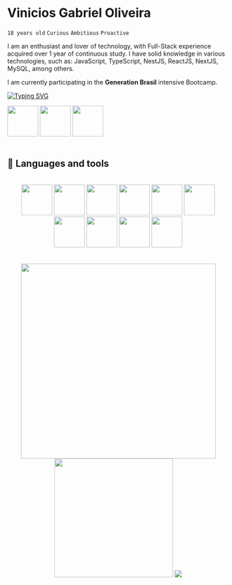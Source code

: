 

<h1>Vinicios Gabriel Oliveira</h1>
  
  <code>18 years old</code>
  <code>Curious</code>
  <code>Ambitious</code>
  <code>Proactive</code>
  
  
<p>
 I am an enthusiast and lover of technology, with Full-Stack experience acquired over 1 year of continuous study.
 I have solid knowledge in various technologies, such as: JavaScript, TypeScript, NestJS, ReactJS, NextJS, MySQL, among others.

  I am currently participating in the <b>Generation Brasil</b> intensive Bootcamp.

</p>

  [![Typing SVG](https://readme-typing-svg.demolab.com?font=Fira-code-bold&pause=1000&color=E81224&random=false&width=435&lines=Full-Stack+Developer&center=false&vCenter=false)](https://git.io/typing-svg)



<div align="left">
  <a href="https://www.linkedin.com/in/viniom/"><img width="70em" src="https://github.com/ViniOM/ViniOM/assets/73274632/9cbb0bcf-f6d8-4c14-a807-086ba9a74737" href="https://www.linkedin.com/in/viniom/"/></a>
  <a href="https://www.instagram.com/v1ni.kk/"><img width="70em" src="https://github.com/ViniOM/ViniOM/assets/73274632/1fc0ac2a-21b4-4d52-a38f-7ee9d3259a7c"/></a>
  <a href="https://www.discord.com/user/@vinih4"><img width="70em" src="https://github.com/ViniOM/ViniOM/assets/73274632/3cc88e6d-57d1-4ab3-b8e8-e4b25b4bf504"/></a>

</div>

</br>


## 🧰 Languages ​​and tools

</br>
<div align="center">

<img width="70em" src="https://github.com/ViniOM/ViniOM/assets/73274632/559c6c47-7aa2-4181-ba62-a4ee9ea6c86c"/>
<img width="70em" src="https://github.com/ViniOM/ViniOM/assets/73274632/f21546fb-ccce-427b-9061-b1080535c3ce"/>
<img width="70em" src="https://github.com/ViniOM/ViniOM/assets/73274632/9d73e159-c4f9-449b-bddc-acc87892a65b"/>
<img width="70em" src="https://github.com/ViniOM/ViniOM/assets/73274632/d5b1a4cb-7b9a-4092-af6e-fa88b7a352bf"/>
<img width="70em" src="https://github.com/ViniOM/ViniOM/assets/73274632/83799379-3ec0-4cfa-8a4a-abefa8ea1e0b"/>
<img width="70em" src="https://github.com/ViniOM/ViniOM/assets/73274632/e1aa6d0a-ca67-4a25-bb79-1a42aa1dc64e"/>
<img width="70em" src="https://github.com/ViniOM/ViniOM/assets/73274632/13e0d631-f49e-4885-bc37-a6d001fc906b"/>
<img width="70em" src="https://github.com/ViniOM/ViniOM/assets/73274632/855c6559-b80d-4525-98a4-eb121d1782b5"/>
<img width="70em" src="https://github.com/ViniOM/ViniOM/assets/73274632/0e991b7a-76db-441a-8d5f-644116c29aeb"/>
<img width="70em" src="https://github.com/ViniOM/ViniOM/assets/73274632/1e8b3026-07be-4e0d-885e-48f5fdab0a89"/>

</div>

</br>

<div align="center">
</br>
<img width="443em" src="https://github-readme-stats.vercel.app/api?username=ViniOM&show_icons=true&theme=shadow_red&title_color=ffff&icon_color=2CE5F7FF&text_color=B4B2B2&border_color=2CE5F7FF&"/>
<img width="270em" src="https://github-readme-stats.vercel.app/api/top-langs/?username=ViniOM&hide=glsl,css&langs_count=3&theme=shadow_red&title_color=ffff&icon_color=2CE5F7FF&text_color=B4B2B2&border_color=2CE5F7FF&"/>
<img src="https://github-readme-stats.vercel.app/api/wakatime?username=manyh&theme=shadow_red&title_color=ffff&icon_color=2CE5F7FF&text_color=B4B2B2&border_color=2CE5F7FF&)](https://github.com/anuraghazra/github-readme-stats&layout=compact"/>

</div>
</br>





